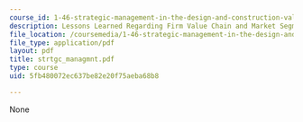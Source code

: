 ```yaml
---
course_id: 1-46-strategic-management-in-the-design-and-construction-value-chain-fall-2003
description: Lessons Learned Regarding Firm Value Chain and Market Segmentation Tools
file_location: /coursemedia/1-46-strategic-management-in-the-design-and-construction-value-chain-fall-2003/5fb480072ec637be82e20f75aeba68b8_strtgc_managmnt.pdf
file_type: application/pdf
layout: pdf
title: strtgc_managmnt.pdf
type: course
uid: 5fb480072ec637be82e20f75aeba68b8

---
```

None